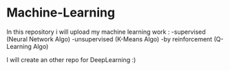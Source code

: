 # Machine-Learning

In this repository i will upload my machine learning work :
    -supervised (Neural Network Algo)
    -unsupervised (K-Means Algo)
    -by reinforcement (Q-Learning Algo)

I will create an other repo for DeepLearning :)
